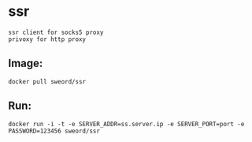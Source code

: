 # ssr

    ssr client for socks5 proxy
    privoxy for http proxy

## Image:

~~~
docker pull sweord/ssr
~~~


## Run:

~~~
docker run -i -t -e SERVER_ADDR=ss.server.ip -e SERVER_PORT=port -e PASSWORD=123456 sweord/ssr
~~~
